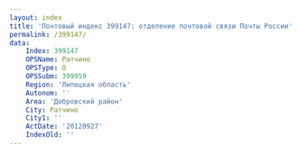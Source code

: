 ```yaml
---
layout: index
title: 'Почтовый индекс 399147: отделение почтовой связи Почты России'
permalink: /399147/
data:
    Index: 399147
    OPSName: Ратчино
    OPSType: О
    OPSSubm: 399959
    Region: 'Липецкая область'
    Autonom: ''
    Area: 'Добровский район'
    City: Ратчино
    City1: ''
    ActDate: '20120927'
    IndexOld: ''
---
```


